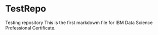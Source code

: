 # TestRepo
Testing repository
This is the first markdowm file for IBM Data Science Professional Certificate.

